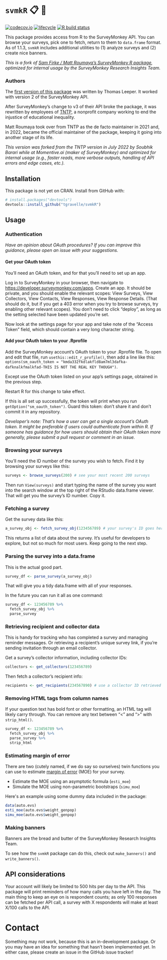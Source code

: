 
<!-- README.md is generated from README.Rmd. Please edit that file -->

# `svmkR` :clipboard: :monkey:

<!-- badges: start -->

[![codecov.io](https://codecov.io/github/tntp/surveymonkey/coverage.svg?branch=master)](https://codecov.io/github/tntp/surveymonkey?branch=master)
[![lifecycle](https://img.shields.io/badge/lifecycle-experimental-orange.svg)](https://www.tidyverse.org/lifecycle/#experimental)
[![R build
status](https://github.com/tntp/surveymonkey/workflows/R-CMD-check/badge.svg)](https://github.com/tntp/surveymonkey)
<!-- badges: end -->

This package provides access from R to the SurveyMonkey API. You can browse your surveys, pick one to fetch, return to them to `data.frame` format. As of 1.1.3, `svmkR` includes additional utilities to (1) analyze surveys and (2) create nice banners.

*This is a fork of [Sam Firke / Matt Roumaya’s SurveyMonkey R package](https://github.com/mattroumaya/surveymonkey), optimized for internal usage by the SurveyMonkey Research Insights Team.*

### Authors

The [first version of this package](https://github.com/cloudyr/Rmonkey)
was written by Thomas Leeper. It worked with version 2 of the
SurveyMonkey API.

After SurveyMonkey’s change to v3 of their API broke the package, it was
rewritten by employees of [TNTP](https://tntp.org), a nonprofit company
working to end the injustice of educational inequality.

Matt Roumaya took over from TNTP as the de facto maintainer in 2021 and,
in 2022, became the official maintainer of the package, keeping it going
into another stage of its life.

*This version was forked from the TNTP version in July 2022 by Soubhik
Barari while at Momentive.ai (maker of SurveyMonkey) and optimized for
internal usage (e.g., faster reads, more verbose outputs, handling of
API errors and edge cases, etc.).*

## Installation

This package is not yet on CRAN. Install from GitHub with:

``` r
# install.packages("devtools")
devtools::install_github("tgravelle/svmkR")
```

## Usage

### Authentication

*Have an opinion about OAuth procedures? If you can improve this
guidance, please open an issue with your suggestions.*

#### Get your OAuth token

You’ll need an OAuth token, and for that you’ll need to set up an app.

Log in to SurveyMonkey in your browser, then navigate to
<https://developer.surveymonkey.com/apps>. Create an app. It should be
private, and you should enable the relevant scopes: View Surveys, View
Collectors, View Contacts, View Responses, View Response Details. (That
should do it, but if you get a 403 error when you try to browse surveys,
try enabling other relevant scopes). You don’t need to click “deploy”,
as long as the setting selected have been updated you’re set.

Now look at the settings page for your app and take note of the “Access
Token” field, which should contain a very long character string.

#### Add your OAuth token to your .Rprofile

Add the SurveyMonkey account’s OAuth token to your .Rprofile file. To
open and edit that file, run `usethis::edit_r_profile()`, then add a
line like this:
`options(sm_oauth_token = "kmda332fkdlakfld8am7ml3dafka-dafknalkfmalkfad-THIS IS NOT THE REAL KEY THOUGH")`.

Except use the OAuth token listed on your app’s settings page, obtained
in the previous step.

Restart R for this change to take effect.

If this is all set up successfully, the token will print when you run
`getOption("sm_oauth_token")`. Guard this token: don’t share it and
don’t commit it in any repository.

*Developer’s note: That’s how a user can get a single account’s OAuth
token. It might be preferable if users could authenticate from within R.
If someone has guidance for how users should obtain their OAuth token
more generally, please submit a pull request or comment in an issue.*

### Browsing your surveys

You’ll need the ID number of the survey you wish to fetch. Find it by
browsing your surveys like this:

``` r
surveys <- browse_surveys(200) # see your most recent 200 surveys
```

Then run `View(surveys)` and start typing the name of the survey you
want into the search window at the top right of the RStudio data.frame
viewer. That will get you the survey’s ID number. Copy it.

### Fetching a survey

Get the survey data like this:

``` r
a_survey_obj <- fetch_survey_obj(123456789) # your survey's ID goes here
```

This returns a list of data about the survey. It’s useful for developers
to explore, but not so much for most users. Keep going to the next step.

### Parsing the survey into a data.frame

This is the actual good part.

``` r
survey_df <- parse_survey(a_survey_obj)
```

That will give you a tidy data.frame with all of your responses.

In the future you can run it all as one command:

``` r
survey_df <- 123456789 %>%
  fetch_survey_obj %>%
  parse_survey
```

### Retrieving recipient and collector data

This is handy for tracking who has completed a survey and managing
reminder messages. Or retrieving a recipient’s unique survey link, if
you’re sending invitation through an email collector.

Get a survey’s collector information, including collector IDs:

``` r
collectors <- get_collectors(123456789)
```

Then fetch a collector’s recipient info:

``` r
recipients <- get_recipients(234567890) # use a collector ID retrieved in the previous step
```

### Removing HTML tags from column names

If your question text has bold font or other formatting, an HTML tag
will likely carry through. You can remove any text between “\<” and “\>”
with `strip_html()`.

``` r
survey_df <- 123456789 %>%
  fetch_survey_obj %>%
  parse_survey %>% 
  strip_html
```

### Estimating margin of error

There are two (cutely named, if we do say so ourselves) twin functions you can use to estimate [margin of error](https://en.wikipedia.org/wiki/Margin_of_error) (MOE) for your survey.

* Estimate the MOE using an asymptotic formula (`esti_moe`)
* Simulate the MOE using non-parametric bootstraps (`simu_moe`)

Here's an example using some dummy data included in the package:

```r
data(auto.evs)
esti_moe(auto.evs$weight_genpop)
simu_moe(auto.evs$weight_genpop)
```

### Making banners

Banners are the bread and butter of the SurveyMonkey Research Insights Team. 

To see how the `svmkR` package can do this, check out `make_banners()` and `write_banners()`.

## API considerations

Your account will likely be limited to 500 hits per day to the API. This
package will print reminders of how many calls you have left in the day.
The main thing to keep an eye on is respondent counts; as only 100
responses can be fetched per API call, a survey with X respondents will
make at least X/100 calls to the API.

# Contact

Something may not work, because this is an in-development package. Or
you may have an idea for something that hasn’t been implemented yet. In
either case, please create an issue in the GitHub issue tracker!

